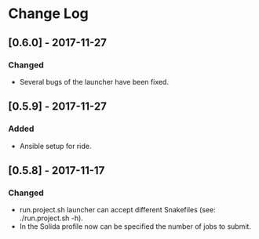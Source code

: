 # Change Log

## [0.6.0] - 2017-11-27
### Changed
- Several bugs of the launcher have been fixed.

## [0.5.9] - 2017-11-27
### Added
- Ansible setup for ride.

## [0.5.8] - 2017-11-17
### Changed
- run.project.sh launcher can accept  different Snakefiles (see: ./run.project.sh -h).
- In the Solida profile now can be specified the number of jobs to submit.
